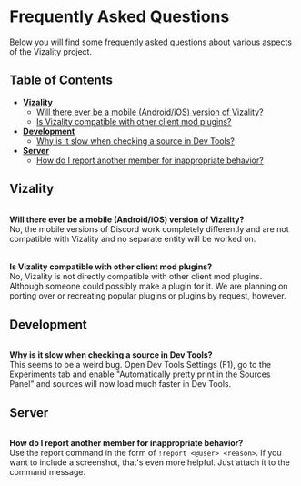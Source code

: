# Frequently Asked Questions

Below you will find some frequently asked questions about various aspects of the Vizality project.

## Table of Contents

* [**Vizality**](#user-content-vizality)
  * [Will there ever be a mobile (Android/iOS) version of Vizality?](#user-content-will-there-ever-be-a-mobile-androidios-version-of-vizality)
  * [Is Vizality compatible with other client mod plugins?](#user-content-is-vizality-compatible-with-other-client-mod-plugins)
* [**Development**](#user-content-development)
  * [Why is it slow when checking a source in Dev Tools?](#user-content-why-is-it-slow-when-checking-a-source-in-dev-tools)
* [**Server**](#user-content-server)
  * [How do I report another member for inappropriate behavior?](#user-content-how-do-i-report-another-member-for-inappropriate-behavior)

## Vizality
######
<b>**Will there ever be a mobile (Android/iOS) version of Vizality?**</b><br>
No, the mobile versions of Discord work completely differently and are not compatible with Vizality and no separate entity will be worked on.
######
<b>**Is Vizality compatible with other client mod plugins?**</b><br>
No, Vizality is not directly compatible with other client mod plugins. Although someone could possibly make a plugin for it. We are planning on porting over or recreating popular plugins or plugins by request, however.

## Development
######
<b>**Why is it slow when checking a source in Dev Tools?**</b><br>
This seems to be a weird bug. Open Dev Tools Settings (F1), go to the Experiments tab and enable "Automatically pretty print in the Sources Panel" and sources will now load much faster in Dev Tools.

## Server
######
<b>**How do I report another member for inappropriate behavior?**</b><br>
Use the report command in the form of `!report <@user> <reason>`. If you want to include a screenshot, that's even more helpful. Just attach it to the command message.
